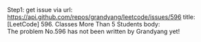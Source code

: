 Step1: get issue via url: https://api.github.com/repos/grandyang/leetcode/issues/596 
 title:[LeetCode] 596. Classes More Than 5 Students 
 body:  
 The problem No.596 has not been written by Grandyang yet!